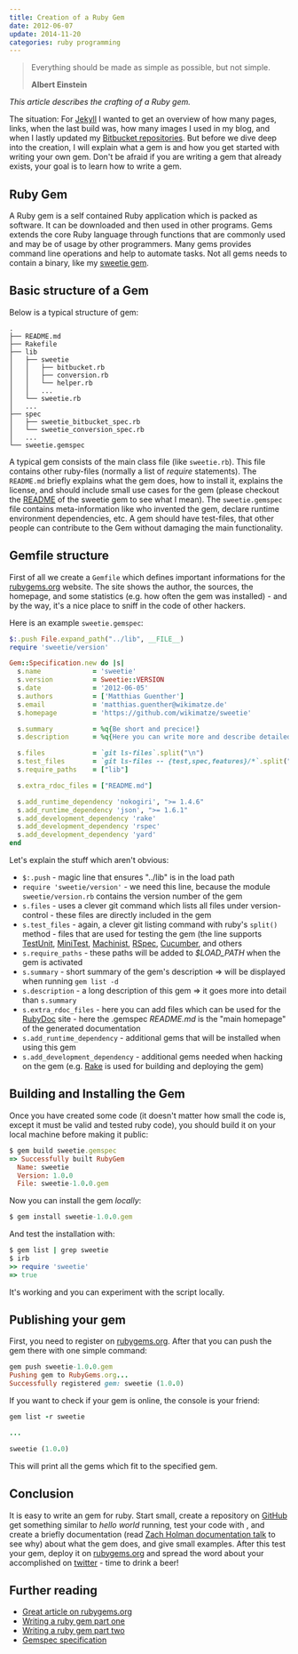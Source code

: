 ```yaml
---
title: Creation of a Ruby Gem
date: 2012-06-07
update: 2014-11-20
categories: ruby programming
---
```


<blockquote>
  <p>Everything should be made as simple as possible, but not simple.</p>
  <p><strong>Albert Einstein</strong></p>
</blockquote>


*This article describes the crafting of a Ruby gem.*


The situation: For [Jekyll](http://jekyllrb.com/) I wanted to get an overview of how many pages, links, when the last build was, how many images I used in my blog, and when I lastly updated my [Bitbucket repositories](https://bitbucket.org/wikimatze/). But before we dive deep into the creation, I will explain what a gem is and how you get started with writing your own gem. Don't be afraid if you are writing a gem that already exists, your goal is to learn how to write a gem.


## Ruby Gem

A Ruby gem is a self contained Ruby application which is packed as software. It can be downloaded and then used in other programs.  Gems extends the core Ruby language through functions that are commonly used and may be of usage by other programmers. Many gems provides command line operations and help to automate tasks. Not all gems needs to contain a binary, like my [sweetie gem](https://github.com/wikimatze/sweetie).


## Basic structure of a Gem

Below is a typical structure of gem:


    .
    ├── README.md
    ├── Rakefile
    ├── lib
    │   ├── sweetie
    │   │   ├── bitbucket.rb
    │   │   ├── conversion.rb
    │   │   └── helper.rb
    │   │   ...
    │   └── sweetie.rb
    │   ...
    ├── spec
    │   ├── sweetie_bitbucket_spec.rb
    │   └── sweetie_conversion_spec.rb
    │   ...
    └── sweetie.gemspec


A typical gem consists of the main class file (like `sweetie.rb`). This file contains other ruby-files (normally a list of *require* statements). The `README.md` briefly explains what the gem does, how to install it, explains the license, and should include small use cases for the gem (please checkout the [README](https://github.com/wikimatze/sweetie/blob/master/README.md) of the sweetie gem to see what I mean). The `sweetie.gemspec` file contains meta-information like who invented the gem, declare runtime environment dependencies, etc. A gem should have test-files, that other people can contribute to the Gem without damaging the main functionality.


## Gemfile structure

First of all we create a `Gemfile` which defines important informations for the [rubygems.org](http://rubygems.org/) website. The site shows the author, the sources, the homepage, and some statistics (e.g. how often the gem was installed) - and by the way, it's a nice place to sniff in the code of other hackers.


Here is an example `sweetie.gemspec`:


```ruby
$:.push File.expand_path("../lib", __FILE__)
require 'sweetie/version'

Gem::Specification.new do |s|
  s.name             = 'sweetie'
  s.version          = Sweetie::VERSION
  s.date             = '2012-06-05'
  s.authors          = ['Matthias Guenther']
  s.email            = 'matthias.guenther@wikimatze.de'
  s.homepage         = 'https://github.com/wikimatze/sweetie'

  s.summary          = %q{Be short and precice!}
  s.description      = %q{Here you can write more and describe detailed features!}

  s.files            = `git ls-files`.split("\n")
  s.test_files       = `git ls-files -- {test,spec,features}/*`.split("\n")
  s.require_paths    = ["lib"]

  s.extra_rdoc_files = ["README.md"]

  s.add_runtime_dependency 'nokogiri', ">= 1.4.6"
  s.add_runtime_dependency 'json', ">= 1.6.1"
  s.add_development_dependency 'rake'
  s.add_development_dependency 'rspec'
  s.add_development_dependency 'yard'
end
```


Let's explain the stuff which aren't obvious:


- `$:.push` - magic line that ensures "../lib" is in the load path
- `require 'sweetie/version'` - we need this line, because the module `sweetie/version.rb` contains the version number of the gem
- `s.files` -  uses a clever git command which lists all files under version-control - these files are directly included in the gem
- `s.test_files` - again, a clever git listing command with ruby's `split()` method - files that are used for testing the gem (the line supports [TestUnit](https://github.com/test-unit/test-unit), [MiniTest](https://github.com/seattlerb/minitest), [Machinist](https://github.com/notahat/machinist), [RSpec](https://github.com/rspec/rspec), [Cucumber](http://cukes.info/), and others
- `s.require_paths` - these paths will be added to *$LOAD_PATH* when the gem is activated
- `s.summary` - short summary of the gem's description => will be displayed when running `gem list -d`
- `s.description` - a long description of this gem => it goes more into detail than `s.summary`
- `s.extra_rdoc_files` - here you can add files which can be used for the [RubyDoc](http://rubydoc.info) site - here the .gemspec *README.md* is the "main homepage" of the generated documentation
- `s.add_runtime_dependency` - additional gems that will be installed when using this gem
- `s.add_development_dependency` - additional gems needed when hacking on the gem (e.g.  [Rake](http://en.wikipedia.org/wiki/Rake_%28software%29) is used for building and deploying the gem)


## Building and Installing the Gem

Once you have created some code (it doesn't matter how small the code is, except it must be valid and tested ruby code), you should build it on your local machine before making it public:


```ruby
$ gem build sweetie.gemspec
=> Successfully built RubyGem
  Name: sweetie
  Version: 1.0.0
  File: sweetie-1.0.0.gem
```


Now you can install the gem *locally*:


```ruby
$ gem install sweetie-1.0.0.gem
```


And test the installation with:


```ruby
$ gem list | grep sweetie
$ irb
>> require 'sweetie'
=> true
```


It's working and you can experiment with the script locally.


## Publishing your gem

First, you need to register on [rubygems.org](http://rubygems.org/). After that you can push the gem there with one simple command:


```ruby
gem push sweetie-1.0.0.gem
Pushing gem to RubyGems.org...
Successfully registered gem: sweetie (1.0.0)
```


If you want to check if your gem is online, the console is your friend:


```ruby
gem list -r sweetie

...

sweetie (1.0.0)
```


This will print all the gems which fit to the specified gem.


## Conclusion


It is easy to write an gem for ruby. Start small, create a repository on [GitHub](https://github.com/) get something similar to *hello world* running, test your code with , and create a briefly documentation (read [Zach Holman documentation talk](http://zachholman.com/posts/documentation/) to see why) about what the gem does, and give small examples. After this test your gem, deploy it on [rubygems.org](http://rubygems.org/) and spread the word about your accomplished on [twitter](http://www.twitter.com/) - time to drink a beer!


## Further reading

- [Great article on rubygems.org](http://guides.rubygems.org/make-your-own-gem/)
- [Writing a ruby gem part one](http://rakeroutes.com/blog/lets-write-a-gem-part-one/)
- [Writing a ruby gem part two](http://rakeroutes.com/blog/lets-write-a-gem-part-two/)
- [Gemspec specification](http://guides.rubygems.org/specification-reference/)

